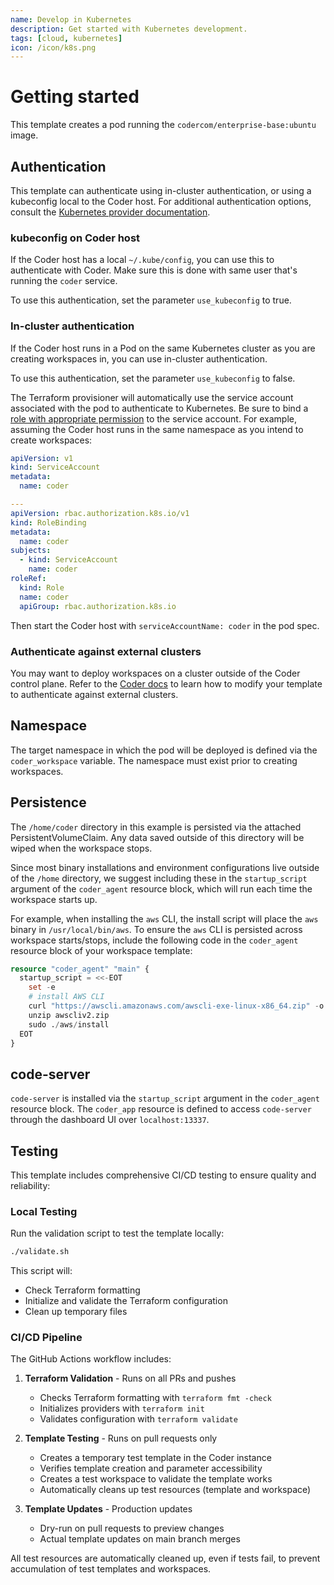 ```yaml
---
name: Develop in Kubernetes
description: Get started with Kubernetes development.
tags: [cloud, kubernetes]
icon: /icon/k8s.png
---
```


# Getting started

This template creates a pod running the `codercom/enterprise-base:ubuntu` image.

## Authentication

This template can authenticate using in-cluster authentication, or using a kubeconfig local to the
Coder host. For additional authentication options, consult the [Kubernetes provider
documentation](https://registry.terraform.io/providers/hashicorp/kubernetes/latest/docs).

### kubeconfig on Coder host

If the Coder host has a local `~/.kube/config`, you can use this to authenticate
with Coder. Make sure this is done with same user that's running the `coder` service.

To use this authentication, set the parameter `use_kubeconfig` to true.

### In-cluster authentication

If the Coder host runs in a Pod on the same Kubernetes cluster as you are creating workspaces in,
you can use in-cluster authentication.

To use this authentication, set the parameter `use_kubeconfig` to false.

The Terraform provisioner will automatically use the service account associated with the pod to
authenticate to Kubernetes. Be sure to bind a [role with appropriate permission](#rbac) to the
service account. For example, assuming the Coder host runs in the same namespace as you intend
to create workspaces:

```yaml
apiVersion: v1
kind: ServiceAccount
metadata:
  name: coder

---
apiVersion: rbac.authorization.k8s.io/v1
kind: RoleBinding
metadata:
  name: coder
subjects:
  - kind: ServiceAccount
    name: coder
roleRef:
  kind: Role
  name: coder
  apiGroup: rbac.authorization.k8s.io
```

Then start the Coder host with `serviceAccountName: coder` in the pod spec.

### Authenticate against external clusters

You may want to deploy workspaces on a cluster outside of the Coder control plane. Refer to the [Coder docs](https://coder.com/docs/v2/latest/platforms/kubernetes/additional-clusters) to learn how to modify your template to authenticate against external clusters.

## Namespace

The target namespace in which the pod will be deployed is defined via the `coder_workspace`
variable. The namespace must exist prior to creating workspaces.

## Persistence

The `/home/coder` directory in this example is persisted via the attached PersistentVolumeClaim.
Any data saved outside of this directory will be wiped when the workspace stops.

Since most binary installations and environment configurations live outside of
the `/home` directory, we suggest including these in the `startup_script` argument
of the `coder_agent` resource block, which will run each time the workspace starts up.

For example, when installing the `aws` CLI, the install script will place the
`aws` binary in `/usr/local/bin/aws`. To ensure the `aws` CLI is persisted across
workspace starts/stops, include the following code in the `coder_agent` resource
block of your workspace template:

```terraform
resource "coder_agent" "main" {
  startup_script = <<-EOT
    set -e
    # install AWS CLI
    curl "https://awscli.amazonaws.com/awscli-exe-linux-x86_64.zip" -o "awscliv2.zip"
    unzip awscliv2.zip
    sudo ./aws/install
  EOT
}
```

## code-server

`code-server` is installed via the `startup_script` argument in the `coder_agent`
resource block. The `coder_app` resource is defined to access `code-server` through
the dashboard UI over `localhost:13337`.

## Testing

This template includes comprehensive CI/CD testing to ensure quality and reliability:

### Local Testing

Run the validation script to test the template locally:

```bash
./validate.sh
```

This script will:
- Check Terraform formatting
- Initialize and validate the Terraform configuration
- Clean up temporary files

### CI/CD Pipeline

The GitHub Actions workflow includes:

1. **Terraform Validation** - Runs on all PRs and pushes
   - Checks Terraform formatting with `terraform fmt -check`
   - Initializes providers with `terraform init`
   - Validates configuration with `terraform validate`

2. **Template Testing** - Runs on pull requests only
   - Creates a temporary test template in the Coder instance
   - Verifies template creation and parameter accessibility
   - Creates a test workspace to validate the template works
   - Automatically cleans up test resources (template and workspace)

3. **Template Updates** - Production updates
   - Dry-run on pull requests to preview changes
   - Actual template updates on main branch merges

All test resources are automatically cleaned up, even if tests fail, to prevent accumulation of test templates and workspaces.